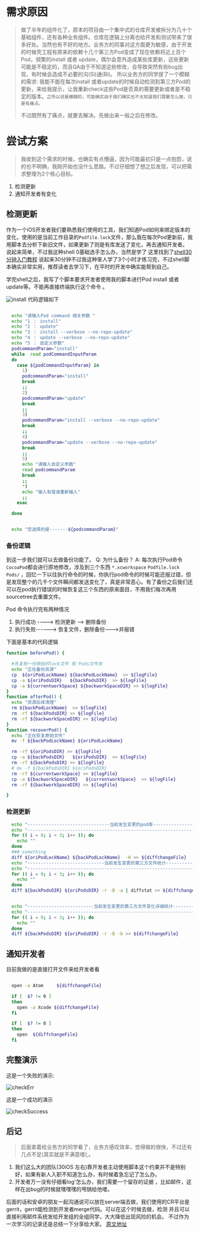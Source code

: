 
<!-- toc -->

<!-- index-menu -->


# 需求原因

>  做了半年的组件化了，原本的项目由一个集中式的仓库开发被拆分为几十个基础组件，还有各种业务组件。仓库在逻辑上分离也给开发和测试带来了很多好处。当然也有不好的地方。业务方的同事对这方面更为敏感，由于开发的时候壳工程有原来的依赖十几个第三方Pod变成了现在依赖将近上百个Pod，频繁的install 或者 update，偶尔会意外造成某些库更新，这些更新可能是不稳定的，而且QA由于不知道这些修改，会导致突然有些bug出现，有时候会造成不必要的沟(Si)通(Bi)。
> 所以业务方的同学提了一个模糊的需求: 我能不能在每次install 或者update的时候自动检测到第三方Pod的更新，来给我提示，让我重新check这些Pod是否真的需要更新或者是不稳定的版本。`之所以说是模糊的，可能确实由于我们确实也不太知道我们需要怎么做，只是有痛点。`
> 
> 不过既然有了痛点，就要去解决。先做出来一般之后在修改。

# 尝试方案

> 我收到这个需求的时候，也确实有点懵逼，因为可能最初只是一点抱怨，说的也不明确，我刚开始也没什么思路。不过仔细想了想之后发现，可以把需求整理为2个核心目标。

1. 检测更新
2. 通知开发者有变化 

##  检测更新

作为一个iOS开发者我们要熟悉我们使用的工具，我们知道Pod如何来绑定版本的变化，使用的是当前工作目录的`Podfile.lock`文件，那么我在每次Pod更新前，我用脚本去分析下新旧文件，如果更新了则是有库发送了变化，再去通知开发者。
说起来简单，不过我这种shell 0基础选手怎么办，当然是学了
这里找到了[shell30分钟入门教程](http://www.runoob.com/linux/linux-shell.html )
说起来30分钟不过我这种笨人学了3个小时才练习完，不过shell脚本确实非常实用，推荐读者去学习下，在平时的开发中确实能帮到自己。

学完shell之后，我写了个脚本要求开发者使用我的脚本进行Pod install 或者 update等。不能再直接终端执行这个命令 。

![install](http://ompeszjl2.bkt.clouddn.com/%E8%87%AA%E5%8A%A8%E6%A3%80%E6%B5%8B%E7%AC%AC%E4%B8%89%E6%96%B9Pod%E5%B0%8F%E5%B7%A5%E5%85%B7/1.png)
代码逻辑如下
```sh

  echo "请输入Pod command 相关参数 "
  echo "1 ： install"
  echo "2 ： update"
  echo "3 ： install --verbose --no-repo-update"
  echo "4 ： update --verbose --no-repo-update"
  echo "5 ： 自定义参数"
  podcommandParam="install"
  while  read podCommandInputParam
  do
    case ${podCommandInputParam} in
      1)
      podcommandParam="install"
      break
      ;;
      2)
      podcommandParam="update"
      break
      ;;
      3)
      podcommandParam="install --verbose --no-repo-update"
      break
      ;;
      4)
      podcommandParam="update --verbose --no-repo-update"
      break
      ;;
      5)
      echo "请输入自定义参数"
      read podcommandParam
      break
      ;;
      *)
      echo "输入有错请重新输入"
      ;;
    esac

  done


  echo "您选择的是-------${podcommandParam}"
```

###  备份逻辑

到这一步我们就可以去做备份功能了。
Q: 为什么备份？
A: 每次执行Pod命令 `CocoaPod`都会进行原地修改，涉及到三个东西 `*.xcworkspace` `Podfile.lock` `Pods/` ，回忆一下以往执行命令的时候，你执行pod命令的时候可能还报过错，但是发现整个的几千个文件瞬间都发送变化了，真是非常恶心。有了备份之后我们还可以在pod执行错误的时候恢复这三个东西的原来面目，不用我们每次再用sourcetree去重置文件。

Pod 命令执行完有两种情况 
1. 执行成功   ----> 检测更新 --> 删除备份
2. 执行失败------> 恢复文件，删除备份--->并报错

下面是基本的代码逻辑
```sh
function beforePod() {

  #先复制一份原始的lock文件 和 Pods文件夹
  echo "正在备份资源"
  cp  ${oriPodLockName} ${backPodLockName}  >> ${logFile}
  cp -a ${oriPodsDIR}   ${backPodsDIR}  >> ${logFile}
  cp -a ${currentworkSpace} ${backworkSpaceDIR} >> ${logFile}
}
function afterPod() {
  echo "资源后续清理"
  rm ${backPodLockName}  >> ${logFile}
  rm -rf ${backPodsDIR} >> ${logFile}
  rm -rf ${backworkSpaceDIR} >> ${logFile}
}
function recoverPod() {
  echo "正在恢复原始文件"
  mv -f ${backPodLockName} ${oriPodLockName}

  rm -rf ${oriPodsDIR} >> ${logFile}
  cp -a ${backPodsDIR}   ${oriPodsDIR}  >> ${logFile}
  rm -rf ${backPodsDIR} >> ${logFile}
  # mv -f ${backPodsDIR} ${oriPodsDIR}
  rm -rf ${currentworkSpace} >> ${logFile}
  cp -a ${backworkSpaceDIR}   ${currentworkSpace}  >> ${logFile}
  rm -rf ${backworkSpaceDIR} >> ${logFile}

}
```

### 检测更新 

```sh
  echo "-------------------------------当前发生变更的pod库---------------------------------" >> ${diffchangeFile}
  echo "--------------------------------------------------------------------------------" >> ${diffchangeFile}
  for (( i = 0; i < 3; i++ )); do
    echo ""
  done
  ### something
  diff ${oriPodLockName} ${backPodLockName}  -H >> ${diffchangeFile}
  echo "-----------------------------当前发生变更的第三方文件统计----------------------------" >> ${diffchangeFile}
  echo "--------------------------------------------------------------------------------" >> ${diffchangeFile}
  for (( i = 0; i < 3; i++ )); do
    echo ""
  done
  diff ${backPodsDIR} ${oriPodsDIR} -r -B -a | diffstat >> ${diffchangeFile}


  echo "-------------------------当前发生变更的第三方文件变化详细统计-------------------------" >> ${diffchangeFile}
  echo "--------------------------------------------------------------------------------" >> ${diffchangeFile}
  for (( i = 0; i < 3; i++ )); do
    echo ""
  done
  diff ${backPodsDIR} ${oriPodsDIR} -r -B -b >> ${diffchangeFile}
```


## 通知开发者

 目前我做的是直接打开文件来给开发者看


```sh

  open -a Atom     ${diffchangeFile}

  if [  $? != 0 ]
  then
    open -a Xcode ${diffchangeFile}
  fi

  if [  $? != 0 ]
  then
    open  ${diffchangeFile}
  fi

```


## 完整演示

这是一个失败的演示:

![checkErr](http://ompeszjl2.bkt.clouddn.com/%E8%87%AA%E5%8A%A8%E6%A3%80%E6%B5%8B%E7%AC%AC%E4%B8%89%E6%96%B9Pod%E5%B0%8F%E5%B7%A5%E5%85%B7/checkError.gif)

这是一个成功的演示

![checkSuccess](http://ompeszjl2.bkt.clouddn.com/%E8%87%AA%E5%8A%A8%E6%A3%80%E6%B5%8B%E7%AC%AC%E4%B8%89%E6%96%B9Pod%E5%B0%8F%E5%B7%A5%E5%85%B7/checkSuccss.gif)

## 后记

> 后面拿着给业务方的同学看了，业务方感叹效率，觉得做的很快，不过还有几点不足(其实就是不满意喽),。
1.  我们这么大的团队(30iOS 左右)靠开发者主动使用脚本这个约束并不是特别好，如果有新人入职不知道怎么办，有时候着急忘记了怎么办。
2. 开发者万一没有仔细看log'怎么办，我们需要一个留存的证据 ，比如邮件，这样在出bug的时候就嘿嘿嘿的甩锅给他喽。

后面的话和安卓的朋友一起沟通说可以放在server端去做，我们使用的CR平台是gerrit，gerrit能检测到开发者merge代码。可以在这个时候去做，检测 并且可以直接利用邮件系统发给开发组的全组同学，大大降低出现风险的机会。
不过作为一次学习的记录还是总结一下分享给大家。
[原文地址 ](https://www.valiantcat.cn/index.php/2017/03/13/30.html/)



